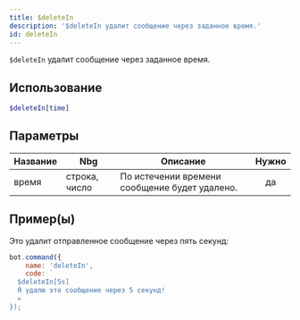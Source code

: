 ```yaml
---
title: $deleteIn
description: '$deleteIn удалит сообщение через заданное время.'
id: deleteIn
---
```


`$deleteIn` удалит сообщение через заданное время.

## Использование

```php
$deleteIn[time]
```

## Параметры

| Название | Nbg           | Описание                                      | Нужно |
| -------- | ------------- | --------------------------------------------- |:-----:|
| время    | строка, число | По истечении времени сообщение будет удалено. |  да   |

## Пример(ы)

Это удалит отправленное сообщение через пять секунд:

```javascript
bot.command({
    name: 'deleteIn',
    code: `
  $deleteIn[5s]
  Я удалю это сообщение через 5 секунд!
  «
});
```
